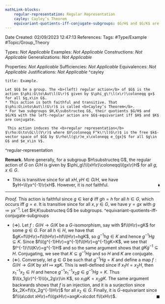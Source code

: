 ```yaml
---
mathLink-blocks:
    regular-representation: Regular Representation
    cayley: Cayley’s Theorem
    equivariant-quotients-iff-conjugate-subgroups: $G/H$ and $G/K$ are $G$-isomorphic $\Leftrightarrow$ $H$ and $K$ are conjugate
---
```


<div class="topSpace"></div>

Date Created: 02/09/2023 12:47:13
References:
Tags: #Type/Example #Topic/Group_Theory

Types: <i>Not Applicable</i>
Examples: <i>Not Applicable</i>
Constructions: <i>Not Applicable</i>
Generalizations: <i>Not Applicable</i>

Properties: <i>Not Applicable</i>
Sufficiencies: <i>Not Applicable</i>
Equivalences: <i>Not Applicable</i>
Justifications: <i>Not Applicable</i>
^cayley

``` ad-Example
title: Example.

Let $G$ be a group. The <b>(left) regular action</b> of $G$ is the action $\phi:G\to\Aut\l(G\r)$ given by $\phi_g\!\l(x\r)\coloneqq gx$ for all $g,x\in G$. 
* This action is both faithful and transitive. That $\phi:G\into\Aut\l(G\r)$ is called <b>Cayley’s Theorem</b>.
* For two subgroups $H,K\substructeq G$, their quotients $G/H$ and $G/K$ with the left-regular action are $G$-equivariant iff $H$ and $K$ are conjugate.

 This action induces the <b>regular representation</b> $\rho:G\to\GL\l(V\r)$ where $V\coloneqq F^k\!\l(G\r)$ is the free $k$-vector space of $G$ by $\rho\l(g\r)e_x\coloneqq e_{gx}$ for all $g\in G$ and $e_x\in V$.

```
^regular-representation

<b>Remark.</b> More generally, for a subgroup $H\substructeq G$, the regular action of $G$ on $G/H$ is given by $\phi_g\!\l(xH\r)\coloneqq\l(gx\r)H$ for all $g,x\in G$.
*  This is transitive since for all $xH,yH\in G/H$, we have $yH=\l(yx^{-1}\r)xH$. However, it is <i>not</i> faithful.<span style="float:right;">$\blacklozenge$</span>

---

<i>Proof.</i> This action is faithful since $g\in\ker\phi$ iff $gh=h$ for all $h\in G$, which occurs iff $g=e$. It is transitive since for all $x,y\in G$, we have $y=gx$ with $g\coloneqq yx^{-1}$. Let $H,K\substructeq G$ be subgroups.
^equivariant-quotients-iff-conjugate-subgroups
* ($\Rightarrow$). Let $f:G/H\to G/K$ be a $G$-isomorphism, say with $f\l(H\r)=gK$ for some $g\in G$. For all $h\in H$, we have that $gK=f\l(H\r)=f\l(hH\r)=hf\l(H\r)=hgK$, so $g^{-1}hg\in K$ and hence $g^{-1}Hg\subseteq K$. Since $f\l(g^{-1}H\r)=g^{-1}f\l(H\r)=g^{-1}gK=K$, we see that $f^{-1}\!\l(K\r)=g^{-1}H$ and so the same argument shows that $gKg^{-1}\subseteq H$. Conjugating, we see that $K\subseteq g^{-1}Hg$ and so $H$ and $K$ are conjugate.
* ($\Leftarrow$). Conversely, let $g\in G$ be such that $g^{-1}Hg=K$ and define a map $f:G/H\to G/K$ by $xH\mapsto xgK$. This is well-defined since if $x_1H=x_2H$, then $x_1^{-1}x_2\in H$ and hence $g^{-1}x_1^{-1}x_2g\in g^{-1}Hg=K$. Thus $\l(x_1g\r)^{-1}\l(x_2g\r)\in K$, so $x_1gK=x_2gK$. The same argument backwards shows that $f$ is an injection, and it is a surjection since $x_2K=f\l(x_2g^{-1}H\r)$ for all $x_2\in G$. Finally, it is $G$-equivariant since $f\l(a\cdot xH\r)=f\l(gxH\r)=axgK=a\cdot f\l(xH\r)$.<span style="float:right;">$\blacksquare$</span>
